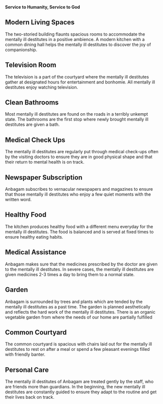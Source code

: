 **Service to Humanity, Service to God**

</section><section>

# Modern Living Spaces

The two-storied building flaunts spacious rooms to accommodate the mentally ill destitutes in a positive ambience.  A modern kitchen with a common dining hall helps the mentally ill destitutes to discover the joy of companionship.

</section><section>

# Television Room

The television is a part of the courtyard where the mentally ill destitutes gather at designated hours for entertainment and bonhomie. All mentally ill destitutes enjoy watching television.

</section><section>

# Clean Bathrooms

Most mentally ill destitutes are found on the roads in a terribly unkempt state. The bathrooms are the first stop where newly brought mentally ill destitutes are given a bath.

</section><section>

# Medical Check Ups

The mentally ill destitutes are regularly put through medical check-ups often by the visiting doctors to ensure they are in good physical shape and that their return to mental health is on track.

</section><section>

# Newspaper Subscription

Anbagam subscribes to vernacular newspapers and magazines to ensure that those mentally ill destitutes who enjoy a few quiet moments with the written word.

</section><section>

# Healthy Food

The kitchen produces healthy food with a different menu everyday for the mentally ill destitutes. The food is balanced and is served at fixed times to ensure healthy eating habits.

</section><section>

# Medical Assistance

Anbagam makes sure that the medicines prescribed by the doctor are given to the mentally ill destitutes. In severe cases, the mentally ill destitutes are given medicines 2-3 times a day to bring them to a normal state.

</section><section>

# Garden

Anbagam is surrounded by trees and plants which are tended by the mentally ill destitutes as a past time. The garden is planned aesthetically and reflects the hard work of the mentally ill destitutes. There is an organic vegetable garden from where the needs of our home are partially fulfilled 

</section><section>

# Common Courtyard
The common courtyard is spacious with chairs laid out for the mentally ill destitutes to rest on after a meal or spend a few pleasant evenings filled with friendly banter.

</section><section>

# Personal Care

The mentally ill destitutes of Anbagam are treated gently by the staff, who are friends more than guardians. In the beginning, the new mentally ill destitutes are constantly guided to ensure they adapt to the routine and get their lives back on track.

